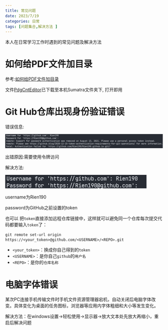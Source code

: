 ```yaml
---
title: 常见问题
date: 2023/7/19
categories: 日常
tags: [问题集合,解决方法 ]
---
```


<meta name="referrer" content="no-referrer" />

本人在日常学习工作时遇到的常见问题及解决方法

<!--more-->



# 如何给PDF文件加目录

参考:[如何给PDF文件加目录](https://www.zhihu.com/question/392666875/answer/2157219298)

文件[PdgCntEditor](https://link.zhihu.com/?target=https%3A//seasoning.lanzoui.com/iK4kvsm02vi)已下载至本机Sumatra文件夹下, 打开即用

# Git Hub仓库出现身份验证错误

错误信息:

![image-20220713181603979](https://raw.githubusercontent.com/Rien190/ImgURL/master/img/202207131816370.png)

出错原因:需要使用令牌访问

解决方法:

![image-20220713181656682](https://raw.githubusercontent.com/Rien190/ImgURL/master/img/202207131816642.png)

username为Rien190

password为GitHub之前设置的token

也可以 把`token`直接添加远程仓库链接中，这样就可以避免同一个仓库每次提交代码都要输入`token`了：

```
git remote set-url origin https://<your_token>@github.com/<USERNAME>/<REPO>.git
```

+ `<your_token>`：换成你自己得到的`token`
+ `<USERNAME>`：是你自己`github`的`用户名`
+ `<REPO>`：是你的`仓库名称`

# 电脑字体错误

某次PC连接手机传输文件时手机文件资源管理器宕机，自动关闭后电脑字体改变。具体变化为桌面的任务图标，浏览器等应用内字体粗细和大小等发生变化。

解决方法：在windows设置->轻松使用->显示器->放大文本处先放大再缩小，重启后解决问题

